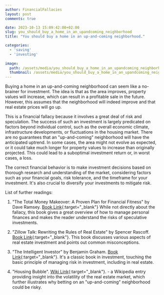 ```yaml
---
author: FinancialFallacies
layout: post
comments: true

date: 2023-10-13 15:09:42:00+02:00  
slug: you_should_buy_a_home_in_an_upandcoming_neighborhood
title: "You should buy a home in an up-and-coming neighborhood."

categories:
  - 'saving'
  - 'investing'
  
image:
  path: /assets/media/you_should_buy_a_home_in_an_upandcoming_neighborhood.jpg
  thumbnail: /assets/media/you_should_buy_a_home_in_an_upandcoming_neighborhood.jpg
---
```


Buying a home in an up-and-coming neighborhood can seem like a no-brainer for investment. The idea is that as the area improves, property values will increase, which can result in a profitable sale in the future. However, this assumes that the neighborhood will indeed improve and that real estate prices will go up. 

This is a financial fallacy because it involves a great deal of risk and speculation. The success of such an investment is largely predicated on factors beyond individual control, such as the overall economic climate, infrastructure developments, or fluctuations in the housing market. There are no guarantees that an "up-and-coming" neighborhood will have the anticipated uptrend. In some cases, the area might not evolve as expected, or it could take much longer for property values to increase than originally projected. This could lead to a suboptimal investment return or, in worst cases, a loss.

The correct financial behavior is to make investment decisions based on thorough research and understanding of the market, considering factors such as your financial goals, risk tolerance, and the timeframe for your investment. It's also crucial to diversify your investments to mitigate risk.

List of further readings:

1. "The Total Money Makeover: A Proven Plan for Financial Fitness" by Dave Ramsey. [Book Link](https://www.amazon.com/Total-Money-Makeover-Financial-Fitness/dp/159555078X/ref=nosim?tag=financialfall-20){:target="_blank"}
While not directly about the fallacy, this book gives a great overview of how to manage personal finances and makes the reader understand the risks of speculative investments.
   
2. "Zillow Talk: Rewriting the Rules of Real Estate" by Spencer Rascoff. [Book Link](https://www.amazon.com/Zillow-Talk-audiobook/dp/B00QXIUG2A/ref=nosim?tag=financialfall-20){:target="_blank"}.
This book discusses various aspects of real estate investment and points out common misconceptions. 

3. "The Intelligent Investor" by Benjamin Graham. [Book Link](https://www.amazon.com/Intelligent-Investor-Definitive-Investing-Essentials/dp/0060555661/ref=nosim?tag=financialfall-20){:target="_blank"}.
It's a classic book in investment, touching the basic principle of managing risk in investment, including in real estate.

4. "Housing Bubble". [Wiki Link](https://en.wikipedia.org/wiki/2000s_United_States_housing_bubble){:target="_blank"}. - a Wikipedia entry providing insight into the volatility of the real estate market, which further illustrates why betting on an "up-and-coming" neighborhood could be risky.
